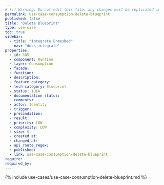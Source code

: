 ```yaml
---
# !!! Warning: Do not edit this file; any changes must be replicated in Excel !!!
permalink: use-case-consumption-delete-blueprint
published: false
title: "Delete Blueprint"
type: use-case
toc: true
sidebar:
  - title: "Integrate Enmeshed"
    nav: "docs_integrate"
properties:
  - id: RB5
  - component: Runtime
  - layer: Consumption
  - facade:
  - function:
  - description:
  - feature category:
  - tech category: Blueprint
  - status: IDEA
  - documentation status:
  - comments:
  - actor: Identity
  - trigger:
  - precondition:
  - result:
  - priority: LOW
  - complexity: LOW
  - size: S
  - created_at:
  - changed_at:
  - api_route_regex:
  - published:
  - link: use-case-consumption-delete-blueprint
require:
required_by:
---
```


{% include use-cases/use-case-consumption-delete-blueprint.md %}
